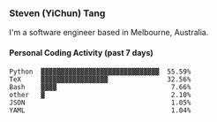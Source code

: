 ### Steven (YiChun) Tang

I'm a software engineer based in Melbourne, Australia.

#### Personal Coding Activity (past 7 days)
```
Python  ▓▓▓▓▓▓▓▓▓▓▓▓▓▓▓▓▓▓▓▓▓▓▓▓▓▓▓▓▓▓  55.59%
TeX     ▓▓▓▓▓▓▓▓▓▓▓▓▓▓▓▓▓               32.56%
Bash    ▓▓▓▓                             7.66%
other   ▓                                2.10%
JSON                                     1.05%
YAML                                     1.04%
```
